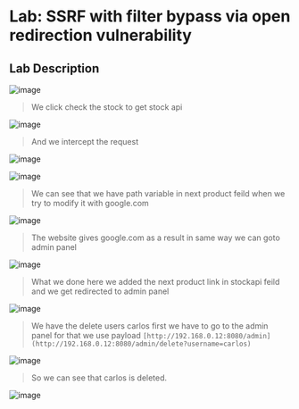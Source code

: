 # Lab: SSRF with filter bypass via open redirection vulnerability #

## Lab Description ##

![image](https://github.com/anandurdas11/Web_Securityy/assets/83402050/cf8e9a7d-0eac-4b6b-971b-4c706c5ee4ef)

> We click check the stock to get stock api

![image](https://github.com/anandurdas11/Web_Securityy/assets/83402050/281d3705-68a8-4631-9853-d3bd4402bcde)

> And we intercept the request

![image](https://github.com/anandurdas11/Web_Securityy/assets/83402050/230a5fc7-ea34-4e54-a082-c5f9925d6183)


![image](https://github.com/anandurdas11/Web_Securityy/assets/83402050/7514ebcd-f427-4d4b-b82c-3bf04bf3b60e)

> We can see that we have path variable in next product feild when we try to modify it with google.com

![image](https://github.com/anandurdas11/Web_Securityy/assets/83402050/f72a126c-52d0-4a96-8c3a-ca2a30663f1e)

> The website gives google.com as a result in same way we can goto admin panel

![image](https://github.com/anandurdas11/Web_Securityy/assets/83402050/93fa84ce-b46d-4f8e-868a-ea1f84bdc02a)

> What we done here we added the next product link in stockapi feild and we get redirected to admin panel

![image](https://github.com/anandurdas11/Web_Securityy/assets/83402050/beb241f8-7ccb-4bc0-b1e4-ee283fe22566)

> We have the delete users carlos first we have to go to the admin panel for that we use payload `[http://192.168.0.12:8080/admin](http://192.168.0.12:8080/admin/delete?username=carlos)`


![image](https://github.com/anandurdas11/Web_Securityy/assets/83402050/2b8e1f8c-a6ad-46a7-9d15-fbf58a31e009)

> So we can see that carlos is deleted.


![image](https://github.com/anandurdas11/Web_Securityy/assets/83402050/e330a723-0c1a-4122-af58-b3cfb892d188)
